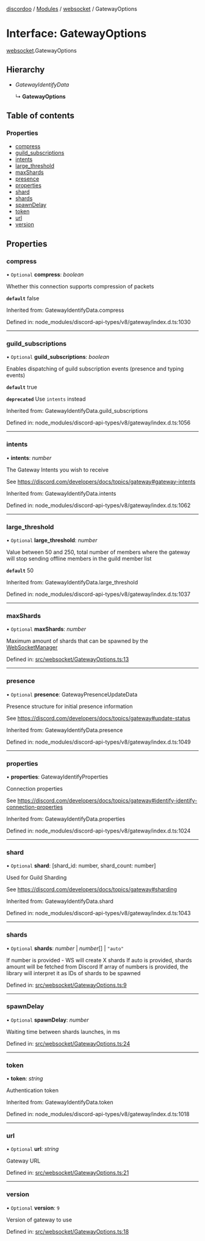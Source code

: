 [discordoo](../README.md) / [Modules](../modules.md) / [websocket](../modules/websocket.md) / GatewayOptions

# Interface: GatewayOptions

[websocket](../modules/websocket.md).GatewayOptions

## Hierarchy

- *GatewayIdentifyData*

  ↳ **GatewayOptions**

## Table of contents

### Properties

- [compress](websocket.gatewayoptions.md#compress)
- [guild\_subscriptions](websocket.gatewayoptions.md#guild_subscriptions)
- [intents](websocket.gatewayoptions.md#intents)
- [large\_threshold](websocket.gatewayoptions.md#large_threshold)
- [maxShards](websocket.gatewayoptions.md#maxshards)
- [presence](websocket.gatewayoptions.md#presence)
- [properties](websocket.gatewayoptions.md#properties)
- [shard](websocket.gatewayoptions.md#shard)
- [shards](websocket.gatewayoptions.md#shards)
- [spawnDelay](websocket.gatewayoptions.md#spawndelay)
- [token](websocket.gatewayoptions.md#token)
- [url](websocket.gatewayoptions.md#url)
- [version](websocket.gatewayoptions.md#version)

## Properties

### compress

• `Optional` **compress**: *boolean*

Whether this connection supports compression of packets

**`default`** false

Inherited from: GatewayIdentifyData.compress

Defined in: node_modules/discord-api-types/v8/gateway/index.d.ts:1030

___

### guild\_subscriptions

• `Optional` **guild\_subscriptions**: *boolean*

Enables dispatching of guild subscription events (presence and typing events)

**`default`** true

**`deprecated`** Use `intents` instead

Inherited from: GatewayIdentifyData.guild\_subscriptions

Defined in: node_modules/discord-api-types/v8/gateway/index.d.ts:1056

___

### intents

• **intents**: *number*

The Gateway Intents you wish to receive

See https://discord.com/developers/docs/topics/gateway#gateway-intents

Inherited from: GatewayIdentifyData.intents

Defined in: node_modules/discord-api-types/v8/gateway/index.d.ts:1062

___

### large\_threshold

• `Optional` **large\_threshold**: *number*

Value between 50 and 250, total number of members where the gateway will stop sending
offline members in the guild member list

**`default`** 50

Inherited from: GatewayIdentifyData.large\_threshold

Defined in: node_modules/discord-api-types/v8/gateway/index.d.ts:1037

___

### maxShards

• `Optional` **maxShards**: *number*

Maximum amount of shards that can be spawned by the [WebSocketManager](../classes/websocket.websocketmanager.md)

Defined in: [src/websocket/GatewayOptions.ts:13](https://github.com/Discordoo/discordoo/blob/75592d0/src/websocket/GatewayOptions.ts#L13)

___

### presence

• `Optional` **presence**: GatewayPresenceUpdateData

Presence structure for initial presence information

See https://discord.com/developers/docs/topics/gateway#update-status

Inherited from: GatewayIdentifyData.presence

Defined in: node_modules/discord-api-types/v8/gateway/index.d.ts:1049

___

### properties

• **properties**: GatewayIdentifyProperties

Connection properties

See https://discord.com/developers/docs/topics/gateway#identify-identify-connection-properties

Inherited from: GatewayIdentifyData.properties

Defined in: node_modules/discord-api-types/v8/gateway/index.d.ts:1024

___

### shard

• `Optional` **shard**: [shard\_id: number, shard\_count: number]

Used for Guild Sharding

See https://discord.com/developers/docs/topics/gateway#sharding

Inherited from: GatewayIdentifyData.shard

Defined in: node_modules/discord-api-types/v8/gateway/index.d.ts:1043

___

### shards

• `Optional` **shards**: *number* \| *number*[] \| ``"auto"``

If number is provided - WS will create X shards
If auto is provided, shards amount will be fetched from Discord
If array of numbers is provided, the library will interpret it as IDs of shards to be spawned

Defined in: [src/websocket/GatewayOptions.ts:9](https://github.com/Discordoo/discordoo/blob/75592d0/src/websocket/GatewayOptions.ts#L9)

___

### spawnDelay

• `Optional` **spawnDelay**: *number*

Waiting time between shards launches, in ms

Defined in: [src/websocket/GatewayOptions.ts:24](https://github.com/Discordoo/discordoo/blob/75592d0/src/websocket/GatewayOptions.ts#L24)

___

### token

• **token**: *string*

Authentication token

Inherited from: GatewayIdentifyData.token

Defined in: node_modules/discord-api-types/v8/gateway/index.d.ts:1018

___

### url

• `Optional` **url**: *string*

Gateway URL

Defined in: [src/websocket/GatewayOptions.ts:21](https://github.com/Discordoo/discordoo/blob/75592d0/src/websocket/GatewayOptions.ts#L21)

___

### version

• `Optional` **version**: ``9``

Version of gateway to use

Defined in: [src/websocket/GatewayOptions.ts:18](https://github.com/Discordoo/discordoo/blob/75592d0/src/websocket/GatewayOptions.ts#L18)
